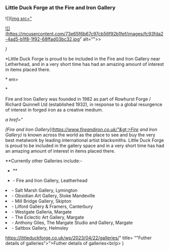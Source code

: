 ### Little Duck Forge at the Fire and Iron Gallery
![](<a href="https://mcusercontent.com/73e65f6b67c97cb56f92b1fef/images/fc93fda2-4ad5-b1f8-1f92-68ffad03bc32.jpg">img src="

![](https://mcusercontent.com/73e65f6b67c97cb56f92b1fef/images/fc93fda2-4ad5-b1f8-1f92-68ffad03bc32.jpg</a>" alt=""&gt;></p>
<p><em>)
</em></p><p>
*Little Duck Forge is proud to be included in the Fire and Iron Gallery near Letherhead, and in a very short time has had an amazing amount of interest in items placed there.</p>
<p>*
em></p>
<p>*


Fire and Iron Gallery was founded in 1982 as part of Rowhurst Forge / Richard Quinnell Ltd (established 1932), in response to a global resurgence of interest in forged iron as a creative medium.</p>
<p><em></em></p><p><em>a href="

_[Fire and Iron Gallery](https://www.fireandiron.co.uk/"&gt;>Fire and Iron Gallery</a></em>)_  is known across the world as the place to see and buy the very best metalwork by leading international artist blacksmiths. Little Duck Forge is proud to be included in the gallery space and in a very short time has had an amazing amount of interest in items placed there.</p>
<p><strong>
</strong></p><p>
**Currently other Galleries include:-</strong></p>
<ul>
<li>**
</li></ul><ul>
<li>
-   Fire and Iron Gallery, Leatherhead</li>
</ul>
<li>
-   Salt Marsh Gallery, Lymington</li>
<li>
-   Obsidian Art Gallery, Stoke Mandeville</li>
<li>
-   Mill Bridge Gallery, Skipton</li>
<li>
-   Lilford Gallery &amp; Framers, Canterbury</li>
<li>
-   Westgate Galleria, Margate</li>
<li>
-   The Eclectic Art Gallery, Margate</li>
<li>
-   Anthony Giles, The Margate Studio and Gallery, Margate</li>
<li>
-   Saltbox Gallery, Helmsley</li>

<p></p><p></ul>
<p><a href="

[Futher details of galleries](https://littleduckforge.co.uk/wp/2023/04/22/galleries/" title= “"Futher details of galleries”&gt;">Futher details of galleries</pa><br/p>
)

<!--stackedit_data:
eyJoaXN0b3J5IjpbMTI5NTg2NzA4MSwtMzM5MjQ1MTE4XX0=
-->
